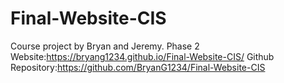 # Final-Website-CIS
Course project by Bryan and Jeremy.
Phase 2 Website:https://bryang1234.github.io/Final-Website-CIS/
Github Repository:https://github.com/BryanG1234/Final-Website-CIS
